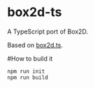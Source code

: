 # box2d-ts
A TypeScript port of Box2D.

Based on [box2d.ts](https://github.com/flyover/box2d.ts).

#How to build it

```nodejs
npm run init
npm run build
```

